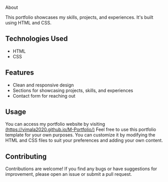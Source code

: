 About

This portfolio showcases my skills, projects, and experiences. It's built using HTML and CSS.

## Technologies Used

- HTML
- CSS

## Features

- Clean and responsive design
- Sections for showcasing projects, skills, and experiences
- Contact form for reaching out

## Usage
You can access my portfolio website by visiting [(https://vimala2020.github.io/M-Portfolio/)](https://vimala2020.github.io/M-Portfolio/)
Feel free to use this portfolio template for your own purposes. You can customize it by modifying the HTML and CSS files to suit your preferences and adding your own content.


## Contributing
Contributions are welcome! If you find any bugs or have suggestions for improvement, please open an issue or submit a pull request.
